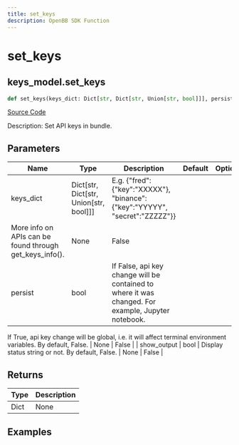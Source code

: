 ```yaml
---
title: set_keys
description: OpenBB SDK Function
---
```


# set_keys

## keys_model.set_keys

```python title='openbb_terminal/keys_model.py'
def set_keys(keys_dict: Dict[str, Dict[str, Union[str, bool]]], persist: bool, show_output: bool) -> None:
```
[Source Code](https://github.com/OpenBB-finance/OpenBBTerminal/tree/main/openbb_terminal/keys_model.py#L116)

Description: Set API keys in bundle.

## Parameters

| Name | Type | Description | Default | Optional |
| ---- | ---- | ----------- | ------- | -------- |
| keys_dict | Dict[str, Dict[str, Union[str, bool]]] | E.g. {"fred": {"key":"XXXXX"}, "binance": {"key":"YYYYY", "secret":"ZZZZZ"}}
More info on APIs can be found through get_keys_info(). | None | False |
| persist | bool | If False, api key change will be contained to where it was changed. For example, Jupyter notebook.
If True, api key change will be global, i.e. it will affect terminal environment variables.
By default, False. | None | False |
| show_output | bool | Display status string or not. By default, False. | None | False |

## Returns

| Type | Description |
| ---- | ----------- |
| Dict | None |

## Examples

